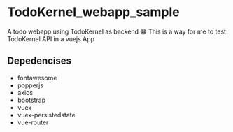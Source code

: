 # TodoKernel_webapp_sample
A todo webapp using TodoKernel as backend 😁
This is a way for me to test TodoKernel API in a vuejs App

## Depedencises
- fontawesome
- popperjs
- axios
- bootstrap
- vuex
- vuex-persistedstate
- vue-router

